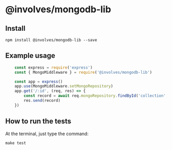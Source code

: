 # @involves/mongodb-lib

## Install
```
npm install @involves/mongodb-lib --save
```

## Example usage

```javascript
    const express = require('express')
    const { MongoMiddleware } = require('@involves/mongodb-lib')

    const app = express()
    app.use(MongoMiddleware.setMongoRepository)
    app.get('/:id', (req, res) => {
        const record = await req.mongoRepository.findById('collection', req.query.id)
        res.send(record)
    })
```

## How to run the tests

At the terminal, just type the command:
```
make test
```